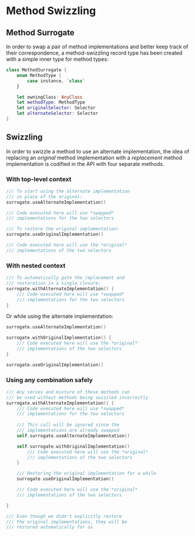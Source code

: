 Method Swizzling
================

## Method Surrogate

In order to swap a pair of method implementations and better keep track of their correspondence, a method-swizzling record type has been created with a simple inner type for method types:

```swift
class MethodSurrogate {
	enum MethodType {
		case instance, `class`
	}

	let owningClass: AnyClass
	let methodType: MethodType
	let originalSelector: Selector
	let alternateSelector: Selector
}
```


## Swizzling

In order to swizzle a method to use an alternate implementation, the idea of replacing an *original* method implementation with a *replacement* method implementation is codified in the API with four separate methods.


### With top-level context

```swift
/// To start using the alternate implementation
/// in place of the original:
surrogate.useAlternateImplementation()

/// Code executed here will use *swapped*
/// implementations for the two selectors

/// To restore the original implementation:
surrogate.useOriginalImplementation()

/// Code executed here will use the *original*
/// implementations of the two selectors
```

### With nested context

```swift
/// To automatically gate the replacement and
/// restoration in a single closure:
surrogate.withAlternateImplementation() {
	/// Code executed here will use *swapped*
	/// implementations for the two selectors
}
```

Or while using the alternate implementation:

```swift
surrogate.useAlternateImplementation()

surrogate.withOriginalImplementation() {
	/// Code executed here will use the *original*
	/// implementations of the two selectors
}

surrogate.useOriginalImplementation()
```

### Using any combination safely

```swift
/// Any series and mixture of these methods can
/// be used without methods being swizzled incorrectly
surrogate.withAlternateImplementation() {
	/// Code executed here will use *swapped*
	/// implementations for the two selectors
	
	/// This call will be ignored since the
	/// implementations are already swapped
	self.surrogate.useAlternateImplementation()

	self.surrogate.withOriginalImplementation() 
		/// Code executed here will use the *original*
		/// implementations of the two selectors
	}

	/// Restoring the original implementation for a while
	surrogate.useOriginalImplementation()

	/// Code executed here will use the *original*
	/// implementations of the two selectors

}

/// Even though we didn't explicitly restore
/// the original implementations, they will be
/// restored automatically for us
```
